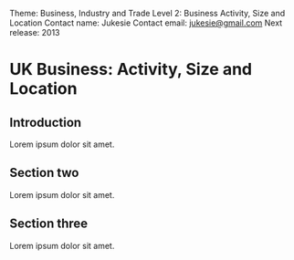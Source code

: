 Theme: Business, Industry and Trade
Level 2: Business Activity, Size and Location
Contact name: Jukesie
Contact email: jukesie@gmail.com
Next release: 2013

# UK Business: Activity, Size and Location

## Introduction

Lorem ipsum dolor sit amet.

## Section two

Lorem ipsum dolor sit amet.

## Section three

Lorem ipsum dolor sit amet.